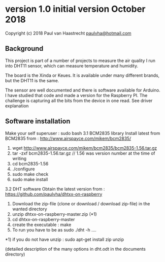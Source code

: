 ﻿# version 1.0	initial version  October 2018

Copyright (c) 2018 Paul van Haastrecht <paulvha@hotmail.com>


## Background
This project is  part of  a number of projects to measure the air quality I run into DHT11 sensor, 
which can measure temperature and humidity.

The board is the Xinda or Keues. It is available under many different brands, but the DHT11 is the same.

The sensor are well documented and there is software available for Arduino. I have studied that code and 
made a version for the Raspberry PI.  The challenge is capturing all the bits from the device in one read. 
See driver explanation

## Software installation

Make your self superuser : sudo bash
3.1 BCM2835 library
Install latest from BCM2835 from : http://www.airspayce.com/mikem/bcm2835/

1. wget http://www.airspayce.com/mikem/bcm2835/bcm2835-1.56.tar.gz
2. tar -zxf bcm2835-1.56.tar.gz		// 1.56 was version number at the time of writing
3. cd bcm2835-1.56
4. ./configure
5. sudo make check
6. sudo make install

3.2 DHT software
Obtain the latest version from : https://github.com/paulvha/dhtxx-on-raspberry


1. Download the zip-file (clone or download / download zip-file) in the wanted directory
2. unzip dhtxx-on-raspberry-master.zip (*1)
3. cd dhtxx-on-raspberry-master
4. create the executable : make
5. To run you have to be as sudo ./dht -h ….

*1) if you do not have unzip : sudo apt-get install zip unzip

(detailed description of the many options in  dht.odt in the documents directory)


